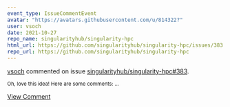 ```yaml
---
event_type: IssueCommentEvent
avatar: "https://avatars.githubusercontent.com/u/814322?"
user: vsoch
date: 2021-10-27
repo_name: singularityhub/singularity-hpc
html_url: https://github.com/singularityhub/singularity-hpc/issues/383
repo_url: https://github.com/singularityhub/singularity-hpc
---
```


<a href='https://github.com/vsoch' target='_blank'>vsoch</a> commented on issue <a href='https://github.com/singularityhub/singularity-hpc/issues/383' target='_blank'>singularityhub/singularity-hpc#383</a>.

<small>Oh, love this idea! Here are some comments:...</small>

<a href='https://github.com/singularityhub/singularity-hpc/issues/383' target='_blank'>View Comment</a>